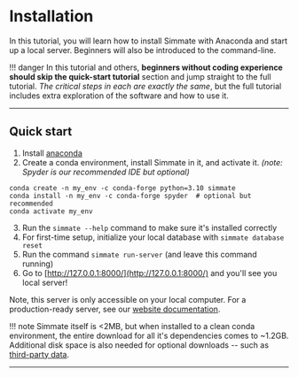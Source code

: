 # Installation

In this tutorial, you will learn how to install Simmate with Anaconda and start up a local server. Beginners will also be introduced to the command-line.

!!! danger
    In this tutorial and others, **beginners without coding experience should skip the quick-start tutorial** section and jump straight to the full tutorial. *The critical steps in each are exactly the same*, but the full tutorial includes extra exploration of the software and how to use it.

----------------------------------------------------------------------

## Quick start

1. Install [anaconda](https://www.anaconda.com/products/distribution)
2. Create a conda environment, install Simmate in it, and activate it. *(note: Spyder is our recommended IDE but optional)*
``` shell
conda create -n my_env -c conda-forge python=3.10 simmate
conda install -n my_env -c conda-forge spyder  # optional but recommended
conda activate my_env
```
3. Run the `simmate --help` command to make sure it's installed correctly
4. For first-time setup, initialize your local database with `simmate database reset`
5. Run the command `simmate run-server` (and leave this command running)
6. Go to [http://127.0.0.1:8000/](http://127.0.0.1:8000/) and you'll see you local server!

Note, this server is only accessible on your local computer. For a production-ready server, see our [website documentation](/full_guides/website/overview/).

!!! note 
    Simmate itself is <2MB, but when installed to a clean conda environment, the entire download for all it's dependencies comes to ~1.2GB. Additional disk space is also needed for optional downloads -- such as [third-party data](/full_guides/database/third_party_data/).

----------------------------------------------------------------------
